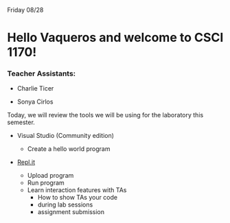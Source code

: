 
Friday 08/28

# Hello Vaqueros and welcome to CSCI 1170! 

### Teacher Assistants:
  - Charlie Ticer 
  
  
  - Sonya Cirlos 
  
  

Today, we will review the tools we will be using for the laboratory this semester. 

- Visual Studio (Community edition) 
  
     - Create a hello world program
 

- [Repl.it](https://repl.it)

     - Upload program
     - Run program 
     - Learn interaction features with TAs
         - How to show TAs your code 
         - during lab sessions
         - assignment submission
                  
                  
     


